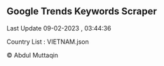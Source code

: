 

## Google Trends Keywords Scraper 
 
Last Update 09-02-2023 , 03:44:36

Country List :
VIETNAM.json



© Abdul Muttaqin 
